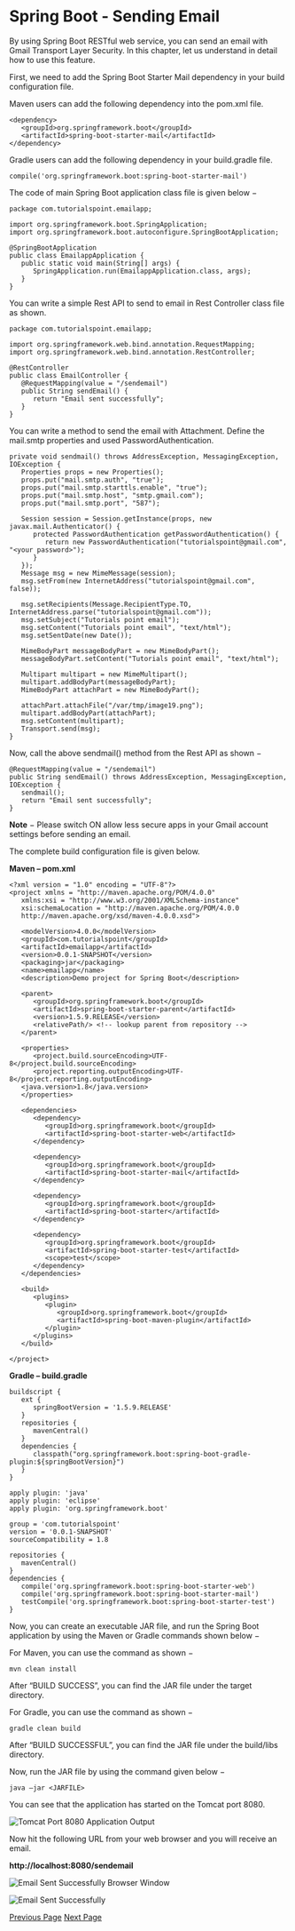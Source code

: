 # Spring Boot - Sending Email
By using Spring Boot RESTful web service, you can send an email with Gmail Transport Layer Security. In this chapter, let us understand in detail how to use this feature.

First, we need to add the Spring Boot Starter Mail dependency in your build configuration file.

Maven users can add the following dependency into the pom.xml file.

```
<dependency>
   <groupId>org.springframework.boot</groupId>
   <artifactId>spring-boot-starter-mail</artifactId>
</dependency>
```
Gradle users can add the following dependency in your build.gradle file.

```
compile('org.springframework.boot:spring-boot-starter-mail')
```
The code of main Spring Boot application class file is given below −

```
package com.tutorialspoint.emailapp;

import org.springframework.boot.SpringApplication;
import org.springframework.boot.autoconfigure.SpringBootApplication;

@SpringBootApplication
public class EmailappApplication {
   public static void main(String[] args) {
      SpringApplication.run(EmailappApplication.class, args);
   }
}
```
You can write a simple Rest API to send to email in Rest Controller class file as shown.

```
package com.tutorialspoint.emailapp;

import org.springframework.web.bind.annotation.RequestMapping;
import org.springframework.web.bind.annotation.RestController;

@RestController
public class EmailController {
   @RequestMapping(value = "/sendemail")
   public String sendEmail() {
      return "Email sent successfully";
   }   
}
```
You can write a method to send the email with Attachment. Define the mail.smtp properties and used PasswordAuthentication.

```
private void sendmail() throws AddressException, MessagingException, IOException {
   Properties props = new Properties();
   props.put("mail.smtp.auth", "true");
   props.put("mail.smtp.starttls.enable", "true");
   props.put("mail.smtp.host", "smtp.gmail.com");
   props.put("mail.smtp.port", "587");
   
   Session session = Session.getInstance(props, new javax.mail.Authenticator() {
      protected PasswordAuthentication getPasswordAuthentication() {
         return new PasswordAuthentication("tutorialspoint@gmail.com", "<your password>");
      }
   });
   Message msg = new MimeMessage(session);
   msg.setFrom(new InternetAddress("tutorialspoint@gmail.com", false));

   msg.setRecipients(Message.RecipientType.TO, InternetAddress.parse("tutorialspoint@gmail.com"));
   msg.setSubject("Tutorials point email");
   msg.setContent("Tutorials point email", "text/html");
   msg.setSentDate(new Date());

   MimeBodyPart messageBodyPart = new MimeBodyPart();
   messageBodyPart.setContent("Tutorials point email", "text/html");

   Multipart multipart = new MimeMultipart();
   multipart.addBodyPart(messageBodyPart);
   MimeBodyPart attachPart = new MimeBodyPart();

   attachPart.attachFile("/var/tmp/image19.png");
   multipart.addBodyPart(attachPart);
   msg.setContent(multipart);
   Transport.send(msg);   
}
```
Now, call the above sendmail() method from the Rest API as shown −

```
@RequestMapping(value = "/sendemail")
public String sendEmail() throws AddressException, MessagingException, IOException {
   sendmail();
   return "Email sent successfully";   
}
```
**Note** − Please switch ON allow less secure apps in your Gmail account settings before sending an email.

The complete build configuration file is given below.

**Maven – pom.xml**

```
<?xml version = "1.0" encoding = "UTF-8"?>
<project xmlns = "http://maven.apache.org/POM/4.0.0" 
   xmlns:xsi = "http://www.w3.org/2001/XMLSchema-instance"
   xsi:schemaLocation = "http://maven.apache.org/POM/4.0.0 
   http://maven.apache.org/xsd/maven-4.0.0.xsd">
   
   <modelVersion>4.0.0</modelVersion>
   <groupId>com.tutorialspoint</groupId>
   <artifactId>emailapp</artifactId>
   <version>0.0.1-SNAPSHOT</version>
   <packaging>jar</packaging>
   <name>emailapp</name>
   <description>Demo project for Spring Boot</description>
   
   <parent>
      <groupId>org.springframework.boot</groupId>
      <artifactId>spring-boot-starter-parent</artifactId>
      <version>1.5.9.RELEASE</version>
      <relativePath/> <!-- lookup parent from repository -->
   </parent>
   
   <properties>
      <project.build.sourceEncoding>UTF-8</project.build.sourceEncoding>
      <project.reporting.outputEncoding>UTF-8</project.reporting.outputEncoding>
   <java.version>1.8</java.version>
   </properties>
   
   <dependencies>
      <dependency>
         <groupId>org.springframework.boot</groupId>
         <artifactId>spring-boot-starter-web</artifactId>
      </dependency>
      
      <dependency>
         <groupId>org.springframework.boot</groupId>
         <artifactId>spring-boot-starter-mail</artifactId>
      </dependency>
      
      <dependency>
         <groupId>org.springframework.boot</groupId>
         <artifactId>spring-boot-starter</artifactId>
      </dependency>
      
      <dependency>
         <groupId>org.springframework.boot</groupId>
         <artifactId>spring-boot-starter-test</artifactId>
         <scope>test</scope>
      </dependency>
   </dependencies>
   
   <build>
      <plugins>
         <plugin>
            <groupId>org.springframework.boot</groupId>
            <artifactId>spring-boot-maven-plugin</artifactId>
         </plugin>
      </plugins>
   </build> 
   
</project>
```
**Gradle – build.gradle**

```
buildscript {
   ext {
      springBootVersion = '1.5.9.RELEASE'
   }
   repositories {
      mavenCentral()
   }
   dependencies {
      classpath("org.springframework.boot:spring-boot-gradle-plugin:${springBootVersion}")
   }
}

apply plugin: 'java'
apply plugin: 'eclipse'
apply plugin: 'org.springframework.boot'

group = 'com.tutorialspoint'
version = '0.0.1-SNAPSHOT'
sourceCompatibility = 1.8

repositories {
   mavenCentral()
}
dependencies {
   compile('org.springframework.boot:spring-boot-starter-web')
   compile('org.springframework.boot:spring-boot-starter-mail')
   testCompile('org.springframework.boot:spring-boot-starter-test')
}
```
Now, you can create an executable JAR file, and run the Spring Boot application by using the Maven or Gradle commands shown below −

For Maven, you can use the command as shown −

```
mvn clean install
```
After “BUILD SUCCESS”, you can find the JAR file under the target directory.

For Gradle, you can use the command as shown −

```
gradle clean build
```
After “BUILD SUCCESSFUL”, you can find the JAR file under the build/libs directory.

Now, run the JAR file by using the command given below −

```
java –jar <JARFILE>
```
You can see that the application has started on the Tomcat port 8080.

![Tomcat Port 8080 Application Output](../spring_boot/images/tomcat_port_8080_application_output.jpg)

Now hit the following URL from your web browser and you will receive an email.

**http://localhost:8080/sendemail**

![Email Sent Successfully Browser Window](../spring_boot/images/email_sent_successfully_browser_window.jpg)



![Email Sent Successfully](../spring_boot/images/email_sent_successfully.jpg)


[Previous Page](../spring_boot/spring_boot_flyway_database.md) [Next Page](../spring_boot/spring_boot_hystrix.md) 

